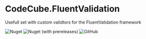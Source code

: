 # CodeCube.FluentValidation
Usefull set with custom validtors for the FluentValidation framework

![Nuget](https://img.shields.io/nuget/dt/CodeCube.FluentValidation?style=for-the-badge)
![Nuget (with prereleases)](https://img.shields.io/nuget/vpre/CodeCube.FluentValidation?style=for-the-badge)
![GitHub](https://img.shields.io/github/license/roblohmann/CodeCube.FluentValidation?style=for-the-badge)
